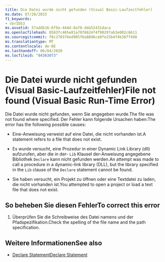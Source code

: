 ```yaml
---
title: Die Datei wurde nicht gefunden (Visual Basic-Laufzeitfehler)
ms.date: 07/20/2015
f1_keywords:
- vbrID53
ms.assetid: 57addb16-6f9a-444d-8af8-dda52431daca
ms.openlocfilehash: 0583fc465e81a7076624f4f90297ab3e002c6611
ms.sourcegitcommit: f8c270376ed905f6a8896ce0fe25b4f4b38ff498
ms.translationtype: MT
ms.contentlocale: de-DE
ms.lasthandoff: 06/04/2020
ms.locfileid: "84363073"
---
```

# <a name="file-not-found-visual-basic-run-time-error"></a><span data-ttu-id="4fab9-102">Die Datei wurde nicht gefunden (Visual Basic-Laufzeitfehler)</span><span class="sxs-lookup"><span data-stu-id="4fab9-102">File not found (Visual Basic Run-Time Error)</span></span>
<span data-ttu-id="4fab9-103">Die Datei wurde nicht gefunden, wenn Sie angegeben wurde.</span><span class="sxs-lookup"><span data-stu-id="4fab9-103">The file was not found where specified.</span></span> <span data-ttu-id="4fab9-104">Der Fehler kann folgende Ursachen haben:</span><span class="sxs-lookup"><span data-stu-id="4fab9-104">The error has the following possible causes:</span></span>  
  
- <span data-ttu-id="4fab9-105">Eine-Anweisung verweist auf eine Datei, die nicht vorhanden ist.</span><span class="sxs-lookup"><span data-stu-id="4fab9-105">A statement refers to a file that does not exist.</span></span>  
  
- <span data-ttu-id="4fab9-106">Es wurde versucht, eine Prozedur in einer Dynamic Link Library (dll) aufzurufen, aber die in der- `Lib` Klausel der-Anweisung angegebene Bibliothek `Declare` kann nicht gefunden werden.</span><span class="sxs-lookup"><span data-stu-id="4fab9-106">An attempt was made to call a procedure in a dynamic-link library (DLL), but the library specified in the `Lib` clause of the `Declare` statement cannot be found.</span></span>  
  
- <span data-ttu-id="4fab9-107">Sie haben versucht, ein Projekt zu öffnen oder eine Textdatei zu laden, die nicht vorhanden ist.</span><span class="sxs-lookup"><span data-stu-id="4fab9-107">You attempted to open a project or load a text file that does not exist.</span></span>  
  
## <a name="to-correct-this-error"></a><span data-ttu-id="4fab9-108">So beheben Sie diesen Fehler</span><span class="sxs-lookup"><span data-stu-id="4fab9-108">To correct this error</span></span>  
  
1. <span data-ttu-id="4fab9-109">Überprüfen Sie die Schreibweise des Datei namens und der Pfadspezifikation.</span><span class="sxs-lookup"><span data-stu-id="4fab9-109">Check the spelling of the file name and the path specification.</span></span>  
  
## <a name="see-also"></a><span data-ttu-id="4fab9-110">Weitere Informationen</span><span class="sxs-lookup"><span data-stu-id="4fab9-110">See also</span></span>

- [<span data-ttu-id="4fab9-111">Declare Statement</span><span class="sxs-lookup"><span data-stu-id="4fab9-111">Declare Statement</span></span>](../statements/declare-statement.md)
